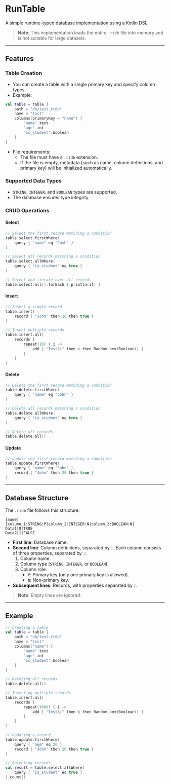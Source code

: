 # RunTable

A simple runtime-typed database implementation using a Kotlin DSL. 

> **Note**: This implementation loads the entire `.rtdb` file into memory and is not suitable for large datasets.

---

## Features

### Table Creation
- You can create a table with a single primary key and specify column types.
- Example:

```kotlin
val table = table {
    path = "db/test.rtdb"
    name = "test"
    columns(primaryKey = "name") {
        "name".text
        "age".int
        "is_student".boolean
    }
}
```
- File requirements:
  - The file must have a `.rtdb` extension.
  - If the file is empty, metadata (such as name, column definitions, and primary key) will be initialized automatically.

### Supported Data Types
- `STRING`, `INTEGER`, and `BOOLEAN` types are supported.
- The database ensures type integrity.

### CRUD Operations
#### Select
```kotlin
// Select the first record matching a condition
table.select.firstWhere(
    query { "name" eq "Josh" }
)

// Select all records matching a condition
table.select.allWhere(
    query { "is_student" eq true }
)

// Select and iterate over all records
table.select.all().forEach { println(it) }
```

#### Insert
```kotlin
// Insert a single record
table.insert(
    record { "John" then 20 then true }
)

// Insert multiple records
table.insert.all(
    records {
        repeat(10) { i ->
            add { "Test$i" then i then Random.nextBoolean() }
        }
    }
)
```

#### Delete
```kotlin
// Delete the first record matching a condition
table.delete.firstWhere(
    query { "name" eq "John" }
)

// Delete all records matching a condition
table.delete.allWhere(
    query { "is_student" eq true }
)

// Delete all records
table.delete.all()
```

#### Update
```kotlin
// Update the first record matching a condition
table.update.firstWhere(
    query { "name" eq "John" },
    record { "John" then 20 then true }
)
```

---

## Database Structure
The `.rtdb` file follows this structure:

```
[name]
[column_1:STRING:P|column_2:INTEGER:N|column_3:BOOLEAN:N]
Data1|0|TRUE
Data2|1|FALSE
```

- **First line**: Database name.
- **Second line**: Column definitions, separated by `|`. Each column consists of three properties, separated by `:`:
  1. Column name.
  2. Column type (`STRING`, `INTEGER`, or `BOOLEAN`).
  3. Column role:
     - `P`: Primary key (only one primary key is allowed).
     - `N`: Non-primary key.
- **Subsequent lines**: Records, with properties separated by `|`.

> **Note**: Empty lines are ignored.

---

## Example

```kotlin
// Creating a table
val table = table {
    path = "db/test.rtdb"
    name = "test"
    columns("name") {
        "name".text
        "age".int
        "is_student".boolean
    }
}

// Deleting all records
table.delete.all()

// Inserting multiple records
table.insert.all(
    records {
        repeat(1000) { i ->
            add { "Test$i" then i then Random.nextBoolean() }
        }
    }
)

// Updating a record
table.update.firstWhere(
    query { "age" eq 20 },
    record { "John" then 20 then true }
)

// Selecting records
val result = table.select.allWhere(
    query { "is_student" eq true }
).count()
